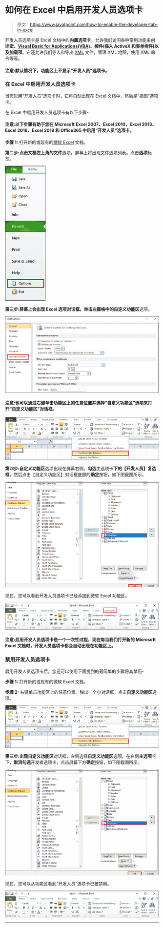 # 如何在 Excel 中启用开发人员选项卡

> 原文：<https://www.javatpoint.com/how-to-enable-the-developer-tab-in-excel>

开发人员选项卡是 Excel 文档中的**内置选项卡**，允许我们访问各种常用功能来创建**宏、[Visual Basic for Applications(VBA)](https://www.javatpoint.com/vba)、控件(插入 ActiveX 和表单控件)以及加载项**。它还允许我们导入和导出 [XML](https://www.javatpoint.com/what-is-xml) 文件，管理 XML 地图，使用 XML 命令等等。

#### 注意:默认情况下，功能区上不显示“开发人员”选项卡。

### 在 Excel 中启用开发人员选项卡

当您启用“开发人员”选项卡时，它将自动出现在 Excel 文档中，然后是“视图”选项卡。

在 Excel 中启用开发人员选项卡有以下步骤-

#### 注意:以下步骤有助于您在 Microsoft Excel 2007、Excel 2010、Excel 2013、Excel 2016、Excel 2019 和 Office365 中启用“开发人员”选项卡。

**步骤 1:** 打开新的或现有的[微软 Excel](https://www.javatpoint.com/excel-tutorial) 文档。

**第二步:**点击文档左上角的**文件**选项。屏幕上将出现文件选项列表。点击**选项**标签。

![How to enable the Developer Tab in Excel](img/4f8f90530ebc5ea0ed314ba5b58b2d43.png)

**第三步:**屏幕上会出现 **Excel 选项**对话框。单击左窗格中的**自定义功能区**选项。

![How to enable the Developer Tab in Excel](img/7d9252efd1a5deb93eba45bd1bdb92b7.png)

#### 注意:也可以通过右键单击功能区上的任意位置并选择“自定义功能区”选项来打开“自定义功能区”对话框。

![How to enable the Developer Tab in Excel](img/8b714fcb4cd51309dee4c3c61661ebab.png)

**第四步:自定义功能区**选项出现在屏幕右侧。**勾选**主选项卡**下的【开发人员】复选框**，然后点击【自定义功能区】对话框底部的**确定**按钮，如下图截图所示。

![How to enable the Developer Tab in Excel](img/6ccfd01502a43e7227a472811a311d06.png)

现在，您可以看到开发人员选项卡已经添加到微软 Excel 功能区。

![How to enable the Developer Tab in Excel](img/ad0c28047cbe7a54a54d7073652ac277.png)

#### 注意:启用开发人员选项卡是一个一次性过程，现在每当我们打开新的 Microsoft Excel 文档时，开发人员选项卡都会自动出现在功能区上。

### 禁用开发人员选项卡

启用开发人员选项卡后，您还可以使用下面提到的最简单的步骤将其禁用-

**步骤 1:** 打开新的或现有的微软 Excel 文档。

**步骤 2:** 右键单击功能区上的任意位置。弹出一个小对话框，点击**自定义功能区**选项。

![How to enable the Developer Tab in Excel](img/56b85f3376de39d2ae5f50c218078c80.png)

**第三步:**出现**自定义功能区**对话框，左侧选择**自定义功能区**选项。在右侧**主选项卡**下，**取消勾选**开发者选项卡，点击屏幕下方**确定**按钮，如下图截图所示。

![How to enable the Developer Tab in Excel](img/cbd2c352e7e85934a6883b817e6bf5ef.png)

现在，您可以从功能区看到“开发人员”选项卡已被禁用。

![How to enable the Developer Tab in Excel](img/aa4c75310919d6108cfff5001caa859f.png)

* * *